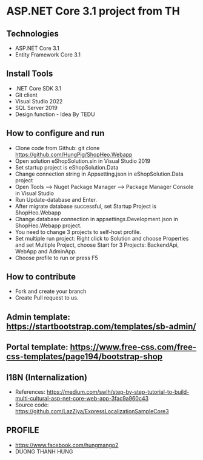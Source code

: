 # ASP.NET Core 3.1 project from TH
## Technologies
- ASP.NET Core 3.1
- Entity Framework Core 3.1
## Install Tools
- .NET Core SDK 3.1
- Git client
- Visual Studio 2022
- SQL Server 2019
-  Design function - Idea By TEDU
## How to configure and run
- Clone code from Github: git clone https://github.com/HungPig/ShopHeo.Webapp
- Open solution eShopSolution.sln in Visual Studio 2019
- Set startup project is eShopSolution.Data
- Change connection string in Appsetting.json in eShopSolution.Data project
- Open Tools --> Nuget Package Manager -->  Package Manager Console in Visual Studio
- Run Update-database and Enter.
- After migrate database successful, set Startup Project is ShopHeo.Webapp
- Change database connection in appsettings.Development.json in ShopHeo.Webapp project.
- You need to change 3 projects to self-host profile.
- Set multiple run project: Right click to Solution and choose Properties and set Multiple Project, choose Start for 3 Projects: BackendApi, WebApp and AdminApp.
- Choose profile to run or press F5
## How to contribute
- Fork and create your branch
- Create Pull request to us.

## Admin template: https://startbootstrap.com/templates/sb-admin/
## Portal template: https://www.free-css.com/free-css-templates/page194/bootstrap-shop
## I18N (Internalization)
- References: https://medium.com/swlh/step-by-step-tutorial-to-build-multi-cultural-asp-net-core-web-app-3fac9a960c43
- Source code: https://github.com/LazZiya/ExpressLocalizationSampleCore3

## PROFILE
- https://www.facebook.com/hungmango2
- DUONG THANH HUNG
